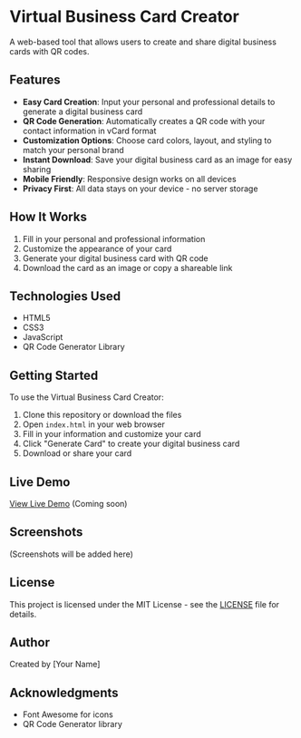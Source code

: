 # Virtual Business Card Creator

A web-based tool that allows users to create and share digital business cards with QR codes.

## Features

- **Easy Card Creation**: Input your personal and professional details to generate a digital business card
- **QR Code Generation**: Automatically creates a QR code with your contact information in vCard format
- **Customization Options**: Choose card colors, layout, and styling to match your personal brand
- **Instant Download**: Save your digital business card as an image for easy sharing
- **Mobile Friendly**: Responsive design works on all devices
- **Privacy First**: All data stays on your device - no server storage

## How It Works

1. Fill in your personal and professional information
2. Customize the appearance of your card
3. Generate your digital business card with QR code
4. Download the card as an image or copy a shareable link

## Technologies Used

- HTML5
- CSS3
- JavaScript
- QR Code Generator Library

## Getting Started

To use the Virtual Business Card Creator:

1. Clone this repository or download the files
2. Open `index.html` in your web browser
3. Fill in your information and customize your card
4. Click "Generate Card" to create your digital business card
5. Download or share your card

## Live Demo

[View Live Demo](#) (Coming soon)

## Screenshots

(Screenshots will be added here)

## License

This project is licensed under the MIT License - see the [LICENSE](LICENSE) file for details.

## Author

Created by [Your Name]

## Acknowledgments

- Font Awesome for icons
- QR Code Generator library
